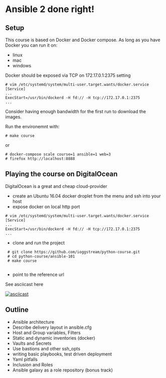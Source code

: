 # Ansible 2 done right!


## Setup

This course is based on Docker and Docker compose. As long as you have Docker
you can run it on:

  - linux
  - mac
  - windows

Docker should be exposed via TCP on 172.17.0.1:2375 setting

```
# vim /etc/systemd/system/multi-user.target.wants/docker.service
[Service]
...
ExecStart=/usr/bin/dockerd -H fd:// -H tcp://172.17.0.1:2375
...
```

Consider having enough bandwidth for the first run to download the images.


Run the environemnt with:

    # make course

or 

    # docker-compose scale course=1 ansible=1 web=3
    # firefox http://localhost:8888


## Playing the course on DigitalOcean

DigitalOcean is a great and cheap cloud-provider 

  - create an Ubuntu 16.04 docker droplet from the menu and ssh into your host
  - expose docker on local http port

```
# vim /etc/systemd/system/multi-user.target.wants/docker.service
[Service]
...
ExecStart=/usr/bin/dockerd -H fd:// -H tcp://172.17.0.1:2375
...
```

  - clone and run the project

```
 # git clone https://github.com/ioggstream/python-course.git
 # cd python-course/ansible-101
 # make course


```

 - point to the reference url

See asciicast here

[![asciicast](https://asciinema.org/a/9xqX4akNND7Yc0Q1sTb3ZnEhI.png)](https://asciinema.org/a/9xqX4akNND7Yc0Q1sTb3ZnEhI)


## Outline


  - Ansible architecture
  - Describe delivery layout in ansible.cfg
  - Host and Group variables, Filters
  - Static and dynamic inventories (docker)
  - Vaults and Secrets
  - Use bastions and other ssh_opts
  - writing basic playbooks, test driven deployment
  - Yaml pitfalls
  - Inclusion and Roles
  - Ansible galaxy as a role repository (bonus track)
 

